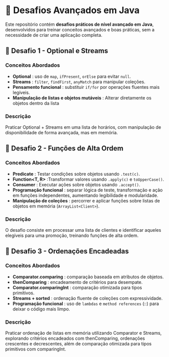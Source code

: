 # 🚀 Desafios Avançados em Java

Este repositório contém **desafios práticos de nível avançado em Java**, desenvolvidos para treinar conceitos avançados e boas práticas, sem a necessidade de criar uma aplicação completa.

## 📌 Desafio 1 - Optional e Streams

### Conceitos Abordados
- **Optional** : uso de `map`, `ifPresent`, `orElse` para evitar `null`.
- **Streams** : `filter`, `findFirst`, `anyMatch` para manipular coleções.
- **Pensamento funcional** : substituir `if/for` por operações fluentes mais legíveis. 
- **Manipulação de listas e objetos mutáveis** : Alterar diretamente os objetos dentro da lista

### Descrição

Praticar Optional + Streams em uma lista de horários, com manipulação de disponibilidade de forma avançada, mas em memória.


## 📌 Desafio 2 - Funções de Alta Ordem

### Conceitos Abordados
- **Predicate<T>** : Testar condições sobre objetos usando `.test(c)`.
- **Function<T, R>** :Transformar valores usando `.apply(c)` e `toUpperCase()`.
- **Consumer<T>** : Executar ações sobre objetos usando `.accept()`.
- **Programação funcional** :  separar lógica de teste, transformação e ação em funções independentes, aumentando legibilidade e modularidade.
- **Manipulação de coleções** : percorrer e aplicar funções sobre listas de objetos em memória (`ArrayList<Client>`).

### Descrição

O desafio consiste em processar uma lista de clientes e identificar aqueles elegíveis para uma promoção, treinando funções de alta ordem.

## 📌 Desafio 3 - Ordenações Encadeadas

### Conceitos Abordados
- **Comparator.comparing** : comparação baseada em atributos de objetos.
- **thenComparing** : encadeamento de critérios para desempate.
- **Comparator.comparingInt** : comparação otimizada para tipos primitivos.
- **Streams + sorted** : ordenação fluente de coleções com expressividade.
- **Programação funcional** : uso de `lambdas` e `method references` (::) para deixar o código mais limpo.

### Descrição

Praticar ordenação de listas em memória utilizando Comparator e Streams, explorando critérios encadeados com thenComparing, ordenações crescentes e decrescentes, além de comparação otimizada para tipos primitivos com comparingInt.